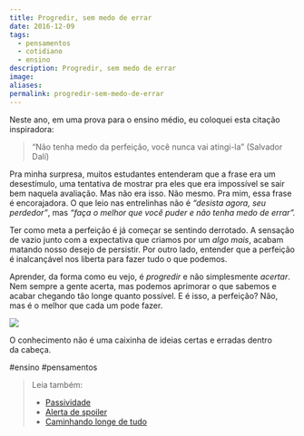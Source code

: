 ```yaml
---
title: Progredir, sem medo de errar
date: 2016-12-09
tags:
  - pensamentos
  - cotidiano
  - ensino
description: Progredir, sem medo de errar
image: 
aliases:
permalink: progredir-sem-medo-de-errar
---
```

Neste ano, em uma prova para o ensino médio, eu coloquei esta citação inspiradora:

> “Não tenha medo da perfeição, você nunca vai atingi-la” (Salvador Dalí)

Pra minha surpresa, muitos estudantes entenderam que a frase era um desestímulo, uma tentativa de mostrar pra eles que era impossível se sair bem naquela avaliação. Mas não era isso. Não mesmo. Pra mim, essa frase é encorajadora. O que leio nas entrelinhas não é _“desista agora, seu perdedor”_, mas _“faça o melhor que você puder e não tenha medo de errar”._

Ter como meta a perfeição é já começar se sentindo derrotado. A sensação de vazio junto com a expectativa que criamos por um _algo mais_, acabam matando nosso desejo de persistir. Por outro lado, entender que a perfeição é inalcançável nos liberta para fazer tudo o que podemos.

Aprender, da forma como eu vejo, é _progredir_ e não simplesmente _acertar_. Nem sempre a gente acerta, mas podemos aprimorar o que sabemos e acabar chegando tão longe quanto possível. E é isso, a perfeição? Não, mas é o melhor que cada um pode fazer.

<img src="/assets/img/progredir,-sem-medo-de errar-medium.png">

O conhecimento não é uma caixinha de ideias certas e erradas dentro da cabeça.


#ensino #pensamentos

> Leia também:
> - <a href="/passividade">Passividade</a>
> - <a href="/alerta-de-spoiler">Alerta de spoiler</a>
> - <a href="/caminhando-longe-de-tudo">Caminhando longe de tudo</a>
